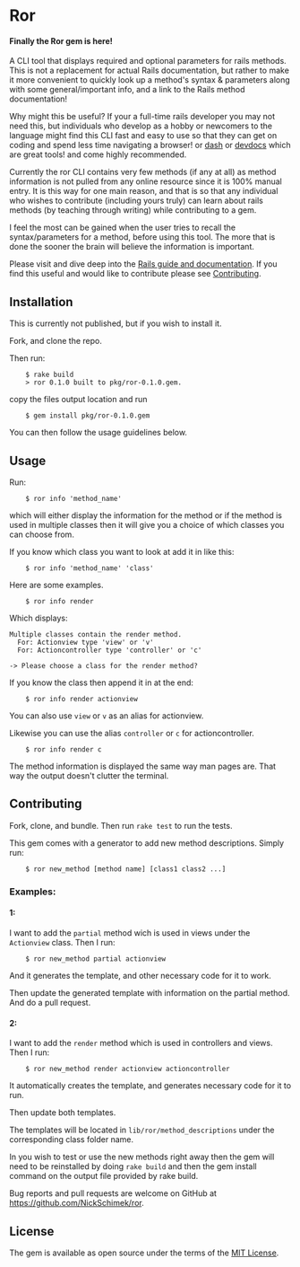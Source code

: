 # Ror
#### Finally the Ror gem is here!

A CLI tool that displays required and optional parameters for rails methods. This is not a replacement for actual Rails documentation, but rather to make it more convenient to quickly look up a method's syntax & parameters along with some general/important info, and a link to the Rails method documentation!

Why might this be useful? If your a full-time rails developer you may not need this, but individuals who develop as a hobby or newcomers to the language might find this CLI fast and easy to use so that they can get on coding and spend less time navigating a browser! or [dash](https://kapeli.com/dash) or [devdocs](https://devdocs.io/) which are great tools! and come highly recommended.

Currently the ror CLI contains very few methods (if any at all) as method information is not pulled from any online resource since it is 100% manual entry. It is this way for one main reason, and that is so that any individual who wishes to contribute (including yours truly) can learn about rails methods (by teaching through writing) while contributing to a gem.

I feel the most can be gained when the user tries to recall the syntax/parameters for a method, before using this tool. The more that is done the sooner the brain will believe the information is important.

Please visit and dive deep into the [Rails guide and documentation](http://guides.rubyonrails.org/). If you find this useful and would like to contribute please see [Contributing](#contributing).

## Installation

This is currently not published, but if you wish to install it.

Fork, and clone the repo.

Then run:
```
    $ rake build
    > ror 0.1.0 built to pkg/ror-0.1.0.gem.
```
copy the files output location and run
```
    $ gem install pkg/ror-0.1.0.gem
```

You can then follow the usage guidelines below.

## Usage

Run:
```
    $ ror info 'method_name'
```
which will either display the information for the method or if the method is used in multiple classes then it will give you a choice of which classes you can choose from.

If you know which class you want to look at add it in like this:
```
    $ ror info 'method_name' 'class'
```

Here are some examples.
```
    $ ror info render
```

Which displays:
```
Multiple classes contain the render method.
  For: Actionview type 'view' or 'v'
  For: Actioncontroller type 'controller' or 'c'

-> Please choose a class for the render method?
```

If you know the class then append it in at the end:
```
    $ ror info render actionview
```
You can also use `view` or `v` as an alias for actionview.

Likewise you can use the alias `controller` or `c` for actioncontroller.
```
    $ ror info render c
```

The method information is displayed the same way man pages are. That way the output doesn't clutter the terminal.

## <a name="contributing"></a>Contributing

Fork, clone, and bundle. Then run `rake test` to run the tests.

This gem comes with a generator to add new method descriptions.
Simply run:
```
    $ ror new_method [method name] [class1 class2 ...]
```

### Examples:
#### 1:
I want to add the `partial` method wich is used in views under the `Actionview` class.
Then I run:
```
    $ ror new_method partial actionview
```
And it generates the template, and other necessary code for it to work.

Then update the generated template with information on the partial method. And do a pull request.

#### 2:
I want to add the `render` method which is used in controllers and views.
Then I run:
```
    $ ror new_method render actionview actioncontroller
```
It automatically creates the template, and generates necessary code for it to run.

Then update both templates.

The templates will be located in `lib/ror/method_descriptions` under the corresponding class folder name.

In you wish to test or use the new methods right away then the gem will need to be reinstalled by doing `rake build` and then the gem install command on the output file provided by rake build.

Bug reports and pull requests are welcome on GitHub at https://github.com/NickSchimek/ror.

## License

The gem is available as open source under the terms of the [MIT License](https://opensource.org/licenses/MIT).
